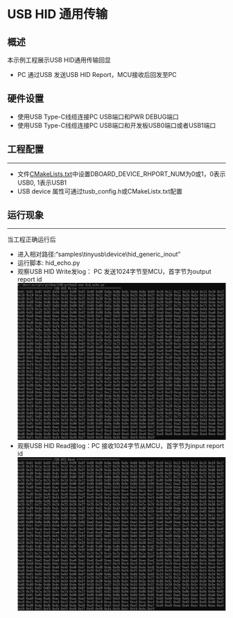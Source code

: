 # USB HID 通用传输

## 概述

本示例工程展示USB HID通用传输回显

- PC 通过USB 发送USB HID Report，MCU接收后回发至PC

## 硬件设置

* 使用USB Type-C线缆连接PC USB端口和PWR DEBUG端口
* 使用USB Type-C线缆连接PC USB端口和开发板USB0端口或者USB1端口

## 工程配置

---

- 文件[CMakeLists.txt](./CmakeLists.txt)中设置DBOARD_DEVICE_RHPORT_NUM为0或1，0表示USB0, 1表示USB1
- USB device 属性可通过tusb_config.h或CMakeListx.txt配置

## 运行现象

---

当工程正确运行后

* 进入相对路径:“samples\tinyusb\device\hid_generic_inout”
* 运行脚本: hid_echo.py
* 观察USB HID Write发log： PC 发送1024字节至MCU，首字节为output report id
  ![1646393298095.png](image/README_zh/1646393298095.png)
* 观察USB HID Read接log：PC 接收1024字节从MCU，首字节为input report id
  ![1646386827393.png](image/README_zh/1646386827393.png)
